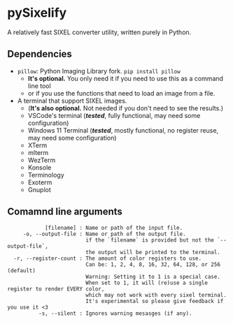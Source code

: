 # pySixelify
A relatively fast SIXEL converter utility, written purely in Python.

## Dependencies
* `pillow`: Python Imaging Library fork. `pip install pillow`
  * **It's optional.** You only need it if you need to use this as a command line tool
  * or if you use the functions that need to load an image from a file.
* A terminal that support SIXEL images.
  * (**It's also optional.** Not needed if you don't need to see the results.)
  * VSCode's terminal (***tested***, fully functional, may need some configuration)
  * Windows 11 Terminal (***tested***, mostly functional, no register reuse, may need some configuration)
  * XTerm
  * mlterm
  * WezTerm
  * Konsole
  * Terminology
  * Exoterm
  * Gnuplot
  

## Comamnd line arguments
```
            [filename] : Name or path of the input file.
     -o, --output-file : Name or path of the output file.
                         if the `filename` is provided but not the `--output-file`,
                         the output will be printed to the terminal.
  -r, --register-count : The amount of color registers to use.
                         Can be: 1, 2, 4, 8, 16, 32, 64, 128, or 256 (default)
                         Warning: Setting it to 1 is a special case.
                         When set to 1, it will (re)use a single register to render EVERY color,
                         which may not work with every sixel terminal.
                         It's experimental so please give feedback if you use it <3
          -s, --silent : Ignores warning mesasges (if any).
```
